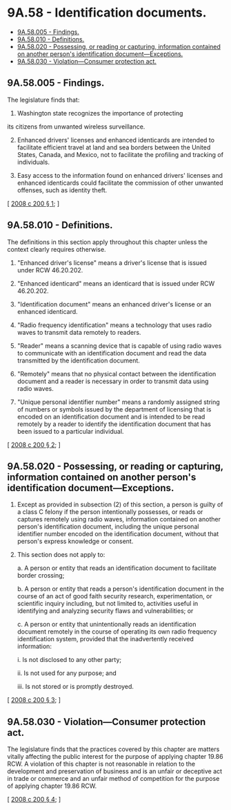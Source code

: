 # 9A.58 - Identification documents.
* [9A.58.005 - Findings.](#9a58005---findings)
* [9A.58.010 - Definitions.](#9a58010---definitions)
* [9A.58.020 - Possessing, or reading or capturing, information contained on another person's identification document—Exceptions.](#9a58020---possessing-or-reading-or-capturing-information-contained-on-another-persons-identification-documentexceptions)
* [9A.58.030 - Violation—Consumer protection act.](#9a58030---violationconsumer-protection-act)
## 9A.58.005 - Findings.
The legislature finds that:

1. Washington state recognizes the importance of protecting

its citizens from unwanted wireless surveillance.

2. Enhanced drivers' licenses and enhanced identicards are intended to facilitate efficient travel at land and sea borders between the United States, Canada, and Mexico, not to facilitate the profiling and tracking of individuals.

3. Easy access to the information found on enhanced drivers' licenses and enhanced identicards could facilitate the commission of other unwanted offenses, such as identity theft.

\[ [2008 c 200 § 1](https://lawfilesext.leg.wa.gov/biennium/2007-08/Pdf/Bills/Session%20Laws/House/2729-S.SL.pdf?cite=2008%20c%20200%20§%201); \]

## 9A.58.010 - Definitions.
The definitions in this section apply throughout this chapter unless the context clearly requires otherwise.

1. "Enhanced driver's license" means a driver's license that is issued under RCW 46.20.202.

2. "Enhanced identicard" means an identicard that is issued under RCW 46.20.202.

3. "Identification document" means an enhanced driver's license or an enhanced identicard.

4. "Radio frequency identification" means a technology that uses radio waves to transmit data remotely to readers.

5. "Reader" means a scanning device that is capable of using radio waves to communicate with an identification document and read the data transmitted by the identification document.

6. "Remotely" means that no physical contact between the identification document and a reader is necessary in order to transmit data using radio waves.

7. "Unique personal identifier number" means a randomly assigned string of numbers or symbols issued by the department of licensing that is encoded on an identification document and is intended to be read remotely by a reader to identify the identification document that has been issued to a particular individual.

\[ [2008 c 200 § 2](https://lawfilesext.leg.wa.gov/biennium/2007-08/Pdf/Bills/Session%20Laws/House/2729-S.SL.pdf?cite=2008%20c%20200%20§%202); \]

## 9A.58.020 - Possessing, or reading or capturing, information contained on another person's identification document—Exceptions.
1. Except as provided in subsection (2) of this section, a person is guilty of a class C felony if the person intentionally possesses, or reads or captures remotely using radio waves, information contained on another person's identification document, including the unique personal identifier number encoded on the identification document, without that person's express knowledge or consent.

2. This section does not apply to:

   a. A person or entity that reads an identification document to facilitate border crossing;

   b. A person or entity that reads a person's identification document in the course of an act of good faith security research, experimentation, or scientific inquiry including, but not limited to, activities useful in identifying and analyzing security flaws and vulnerabilities; or

   c. A person or entity that unintentionally reads an identification document remotely in the course of operating its own radio frequency identification system, provided that the inadvertently received information:

      i. Is not disclosed to any other party;

      ii. Is not used for any purpose; and

      iii. Is not stored or is promptly destroyed.

\[ [2008 c 200 § 3](https://lawfilesext.leg.wa.gov/biennium/2007-08/Pdf/Bills/Session%20Laws/House/2729-S.SL.pdf?cite=2008%20c%20200%20§%203); \]

## 9A.58.030 - Violation—Consumer protection act.
The legislature finds that the practices covered by this chapter are matters vitally affecting the public interest for the purpose of applying chapter 19.86 RCW. A violation of this chapter is not reasonable in relation to the development and preservation of business and is an unfair or deceptive act in trade or commerce and an unfair method of competition for the purpose of applying chapter 19.86 RCW.

\[ [2008 c 200 § 4](https://lawfilesext.leg.wa.gov/biennium/2007-08/Pdf/Bills/Session%20Laws/House/2729-S.SL.pdf?cite=2008%20c%20200%20§%204); \]

